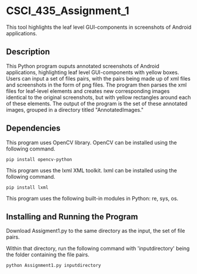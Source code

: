 # CSCI_435_Assignment_1
This tool highlights the leaf level GUI-components in screenshots of Android applications. 

## Description
This Python program ouputs annotated screenshots of Android applications, highlighting leaf level GUI-components with yellow boxes. 
Users can input a set of files pairs, with the pairs being made up of xml files and screenshots in the form of png files. The program then parses the xml files for leaf-level elements and creates new corresponding images identical to the original screenshots, but with yellow rectangles around each of these elements. The output of the program is the set of these annotated images, grouped in a directory titled "AnnotatedImages." 

## Dependencies
This program uses OpenCV library. OpenCV can be installed using the following command.
```
pip install opencv-python
```

This program uses the lxml XML toolkit. lxml can be installed using the following command.
```
pip install lxml
```

This program uses the following built-in modules in Python: re, sys, os.

## Installing and Running the Program
Download Assigment1.py to the same directory as the input, the set of file pairs. 

Within that directory, run the following command with 'inputdirectory' being the folder containing the file pairs.
```
python Assignment1.py inputdirectory
```





